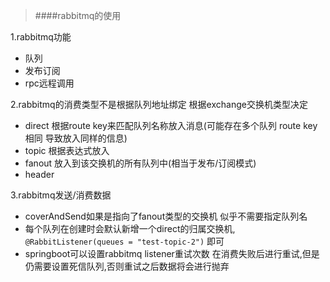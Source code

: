 >####rabbitmq的使用

1.rabbitmq功能

  - 队列
  - 发布订阅
  - rpc远程调用
  
2.rabbitmq的消费类型不是根据队列地址绑定 根据exchange交换机类型决定
  
  - direct 根据route key来匹配队列名称放入消息(可能存在多个队列 route key相同 导致放入同样的信息)
  - topic  根据表达式放入
  - fanout 放入到该交换机的所有队列中(相当于发布/订阅模式)
  - header 
  
3.rabbitmq发送/消费数据
   
  - coverAndSend如果是指向了fanout类型的交换机 似乎不需要指定队列名
  - 每个队列在创建时会默认新增一个direct的归属交换机,
  `@RabbitListener(queues = "test-topic-2")`  即可
  - springboot可以设置rabbitmq listener重试次数 在消费失败后进行重试,但是仍需要设置死信队列,否则重试之后数据将会进行抛弃
  